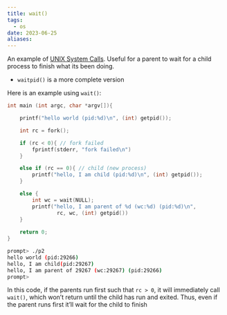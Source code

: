 ```yaml
---
title: wait()
tags:
  - os
date: 2023-06-25
aliases:
---
```


An example of [UNIX System Calls](UNIX%20System%20Calls.md).
Useful for a parent to wait for a child process to finish what its been doing. 
- `waitpid()` is a more complete version

Here is an example using `wait()`:
```c
int main (int argc, char *argv[]){

	printf("hello world (pid:%d)\n", (int) getpid());

	int rc = fork();

	if (rc < 0){ // fork failed
		fprintf(stderr, "fork failed\n")
	}

	else if (rc == 0){ // child (new process)
		printf("hello, I am child (pid:%d)\n", (int) getpid());
	} 

	else {
		int wc = wait(NULL);
		printf("hello, I am parent of %d (wc:%d) (pid:%d)\n", 
				rc, wc, (int) getpid())
	}
	
	return 0;
}
```
```bash
prompt> ./p2
hello world (pid:29266)
hello, I am child(pid:29267)
hello, I am parent of 29267 (wc:29267) (pid:29266)
prompt>
```

In this code, if the parents run first  such that `rc > 0`, it will immediately call `wait()`, which won’t return until the child has run and exited.
Thus, even if the parent runs first it’ll wait for the child to finish
